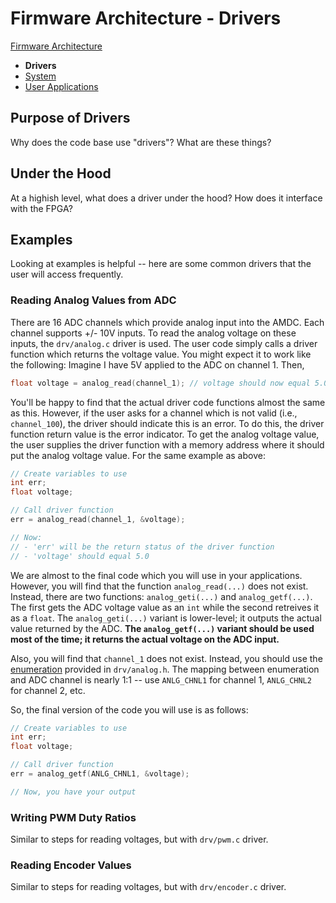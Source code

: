 # Firmware Architecture - Drivers

[Firmware Architecture](00-Firmware-Architecture.md)
- **Drivers**
- [System](00b-Firmware-Arch-System.md)
- [User Applications](00c-Firmware-Arch-UserApps.md)

## Purpose of Drivers

Why does the code base use "drivers"? What are these things?

## Under the Hood

At a highish level, what does a driver under the hood? How does it interface with the FPGA?

## Examples

Looking at examples is helpful -- here are some common drivers that the user will access frequently.

### Reading Analog Values from ADC

There are 16 ADC channels which provide analog input into the AMDC. Each channel supports +/- 10V inputs. To read the analog voltage on these inputs, the `drv/analog.c` driver is used. The user code simply calls a driver function which returns the voltage value. You might expect it to work like the following: Imagine I have 5V applied to the ADC on channel 1. Then,

``` C
float voltage = analog_read(channel_1); // voltage should now equal 5.0
```

You'll be happy to find that the actual driver code functions almost the same as this. However, if the user asks for a channel which is not valid (i.e., `channel_100`), the driver should indicate this is an error. To do this, the driver function return value is the error indicator. To get the analog voltage value, the user supplies the driver function with a memory address where it should put the analog voltage value. For the same example as above:

``` C
// Create variables to use
int err;
float voltage;

// Call driver function
err = analog_read(channel_1, &voltage);

// Now:
// - 'err' will be the return status of the driver function
// - 'voltage' should equal 5.0
```

We are almost to the final code which you will use in your applications. However, you will find that the function `analog_read(...)` does not exist. Instead, there are two functions: `analog_geti(...)` and `analog_getf(...)`. The first gets the ADC voltage value as an `int` while the second retreives it as a `float`. The `analog_geti(...)` variant is lower-level; it outputs the actual value returned by the ADC. **The `analog_getf(...)` variant should be used most of the time; it returns the actual voltage on the ADC input.**

Also, you will find that `channel_1` does not exist. Instead, you should use the [enumeration](https://www.geeksforgeeks.org/enumeration-enum-c/) provided in `drv/analog.h`. The mapping between enumeration and ADC channel is nearly 1:1 -- use `ANLG_CHNL1` for channel 1, `ANLG_CHNL2` for channel 2, etc.

So, the final version of the code you will use is as follows:
``` C
// Create variables to use
int err;
float voltage;

// Call driver function
err = analog_getf(ANLG_CHNL1, &voltage);

// Now, you have your output
```

### Writing PWM Duty Ratios

Similar to steps for reading voltages, but with `drv/pwm.c` driver.

### Reading Encoder Values

Similar to steps for reading voltages, but with `drv/encoder.c` driver.

